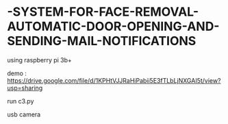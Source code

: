 # -SYSTEM-FOR-FACE-REMOVAL-AUTOMATIC-DOOR-OPENING-AND-SENDING-MAIL-NOTIFICATIONS
using raspberry pi 3b+

demo : https://drive.google.com/file/d/1KPHtVJJRaHiPabii5E3fTLbLjNXGAI5t/view?usp=sharing

run c3.py 

usb camera
